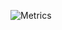 ![Metrics](https://metrics.lecoq.io/thalisreboucas?template=classic&isocalendar=1&screenshot=1&achievements=1&gists=1&habits=1&introduction=1&stars=1&traffic=1&skyline=1&isocalendar.duration=half-year&introduction.title=true&habits.from=5&habits.days=14&habits.facts=true&habits.charts=false&habits.trim=false&stars.limit=2&achievements.threshold=S&achievements.secrets=true&achievements.display=compact&achievements.limit=7&achievements.ignored=octonaut&achievements.only=Developer&skyline.year=2021&skyline.frames=60&skyline.quality=0.5&skyline.compatibility=true&screenshot.title=Screenshot&screenshot.url=https%3A%2F%2Fthalis.netlify.app&screenshot.selector=body&screenshot.background=true&config.timezone=America%2FFortaleza)
